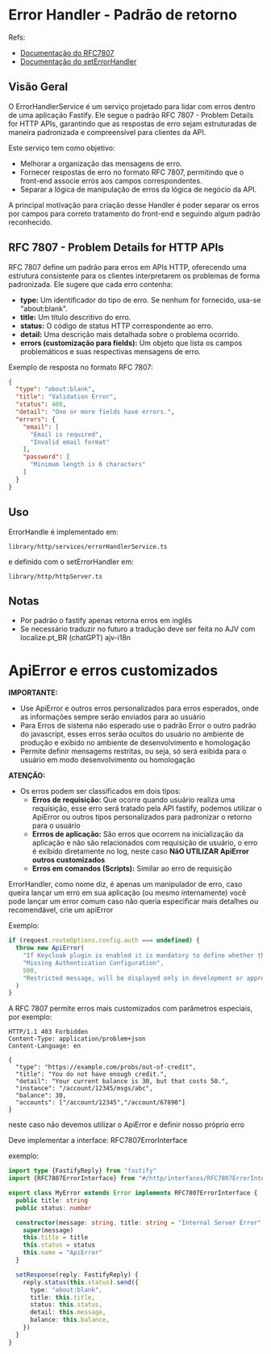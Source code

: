 # Error Handler - Padrão de retorno

Refs:

- [Documentação do RFC7807](https://datatracker.ietf.org/doc/html/rfc7807)
- [Documentação do setErrorHandler](https://fastify.dev/docs/latest/Reference/Server/#seterrorhandler)

## Visão Geral

O ErrorHandlerService é um serviço projetado para lidar com erros dentro de uma aplicação Fastify. Ele segue o padrão
RFC 7807 - Problem Details for HTTP APIs, garantindo que as respostas de erro sejam estruturadas de maneira padronizada
e compreensível para clientes da API.

Este serviço tem como objetivo:

- Melhorar a organização das mensagens de erro.
- Fornecer respostas de erro no formato RFC 7807, permitindo que o front-end associe erros aos campos correspondentes.
- Separar a lógica de manipulação de erros da lógica de negócio da API.

A principal motivação para criação desse Handler é poder separar os erros por campos para correto tratamento do
front-end e seguindo algum padrão reconhecido.

## RFC 7807 - Problem Details for HTTP APIs

RFC 7807 define um padrão para erros em APIs HTTP, oferecendo uma estrutura consistente para os clientes interpretarem
os problemas de forma padronizada. Ele sugere que cada erro contenha:

- **type:** Um identificador do tipo de erro. Se nenhum for fornecido, usa-se "about:blank".
- **title:** Um título descritivo do erro.
- **status:** O código de status HTTP correspondente ao erro.
- **detail:** Uma descrição mais detalhada sobre o problema ocorrido.
- **errors (customização para fields):** Um objeto que lista os campos problemáticos e suas respectivas mensagens de
  erro.

Exemplo de resposta no formato RFC 7807:

```json
{
  "type": "about:blank",
  "title": "Validation Error",
  "status": 400,
  "detail": "One or more fields have errors.",
  "errors": {
    "email": [
      "Email is required",
      "Invalid email format"
    ],
    "password": [
      "Minimum length is 6 characters"
    ]
  }
}
```

## Uso

ErrorHandle é implementado em:

`library/http/services/errorHandlerService.ts`

e definido com o setErrorHandler em:

`library/http/httpServer.ts`

## Notas

- Por padrão o fastify apenas retorna erros em inglês
- Se necessário traduzir no futuro a tradução deve ser feita no AJV com localize.pt_BR (chatGPT) ajv-i18n

# ApiError e erros customizados

**IMPORTANTE:**

- Use ApiError e outros erros personalizados para erros esperados, onde as informações sempre serão enviados para ao
  usuário
- Para Erros de sistema não esperado use o padrão Error o outro padrão do javascript, esses erros serão ocultos do
  usuário no ambiente de produção e exibido no ambiente de desenvolvimento e homologação
- Permite definir mensagems restritas, ou seja, só será exibida para o usuário em modo desenvolvimento ou homologação

**ATENÇÃO:**

- Os erros podem ser classificados em dois tipos:
  - **Erros de requisição:** Que ocorre quando usuário realiza uma requisição, esse erro será tratado pela API fastify,
    podemos utilizar o ApiError ou outros tipos personalizados para padronizar o retorno para o usuário
  - **Errros de aplicação:** São erros que ocorrem na inicialização da aplicação e não são relacionados com requisição
    de usuário, o erro é exibido diretamente no log, neste caso **NãO UTILIZAR ApiError outros customizados**
  - **Erros em comandos (Scripts):** Similar ao erro de requisição

ErrorHandler, como nome diz, é apenas um manipulador de erro, caso queira lançar um erro em sua aplicação (ou mesmo
internamente) você pode lançar um error comum caso não queria especificar mais detalhes ou recomendável, crie um
apiError

Exemplo:

```typescript
if (request.routeOptions.config.auth === undefined) {
  throw new ApiError(
    "If Keycloak plugin is enabled it is mandatory to define whether the route is authenticated or not!",
    "Missing Authentication Configuration",
    500,
    "Restricted message, will be displayed only in development or approval mode"
  )
}
```

A RFC 7807 permite erros mais customizados com parâmetros especiais, por exemplo:

```
HTTP/1.1 403 Forbidden
Content-Type: application/problem+json
Content-Language: en

{
  "type": "https://example.com/probs/out-of-credit",
  "title": "You do not have enough credit.",
  "detail": "Your current balance is 30, but that costs 50.",
  "instance": "/account/12345/msgs/abc",
  "balance": 30,
  "accounts": ["/account/12345","/account/67890"]
}
```

neste caso não devemos utilizar o ApiError e definir nosso próprio erro

Deve implementar a interface: RFC7807ErrorInterface

exemplo:

```typescript
import type {FastifyReply} from "fastify"
import {RFC7807ErrorInterface} from "#/http/interfaces/RFC7807ErrorInterface.js"

export class MyError extends Error implements RFC7807ErrorInterface {
  public title: string
  public status: number

  constructor(message: string, title: string = "Internal Server Error", status: number = 500, balance: number = 0) {
    super(message)
    this.title = title
    this.status = status
    this.name = "ApiError"
  }

  setResponse(reply: FastifyReply) {
    reply.status(this.status).send({
      type: "about:blank",
      title: this.title,
      status: this.status,
      detail: this.message,
      balance: this.balance,
    })
  }
}
```
